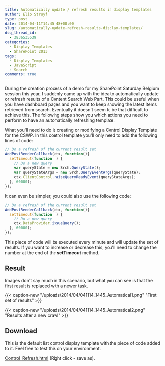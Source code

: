 ```yaml
---
title: Automatically update / refresh results in display templates
author: Elio Struyf
type: post
date: 2014-04-11T14:45:48+00:00
slug: /automatically-update-refresh-results-display-templates/
dsq_thread_id:
  - 3836535539
categories:
  - Display Templates
  - SharePoint 2013
tags:
  - Display Templates
  - JavaScript
  - Search
comments: true
---
```


During the creation process of a demo for my SharePoint Saturday Belgium session this year, I suddenly came up with the idea to automatically update or refresh results of a Content Search Web Part. This could be useful when you have dashboard pages and you want to keep showing the latest items retrieved from search. Eventually it doesn't seem to be that difficult to achieve this. The following steps show you which actions you need to perform to have an automatically refreshing template.

What you'll need to do is creating or modifying a Control Display Template for the CSWP. In this control template you'll only need to add the following lines of code:

```JavaScript
// Do a refresh of the current result set
AddPostRenderCallback(ctx, function(){
  setTimeout(function () {
    // Do a new query
    var queryState = new Srch.QueryState();
    var queryStateArgs = new Srch.QueryEventArgs(queryState);
    ctx.ClientControl.raiseQueryReadyEvent(queryStateArgs);
  }, 60000);
});
```

It can even be simpler, you could also use the following code:

```JavaScript
// Do a refresh of the current result set
AddPostRenderCallback(ctx, function(){
  setTimeout(function () {
    // Do a new query
    ctx.DataProvider.issueQuery();
  }, 60000);
});
```

This piece of code will be executed every minute and will update the set of results. If you want to increase or decrease this, you'll need to change the number at the end of the **setTimeout** method.

## Result

Images don't say much in this scenario, but what you can see is that the first result is replaced with a newer task.

{{< caption-new "/uploads/2014/04/041114_1445_Automatical1.png" "First set of results" >}}

{{< caption-new "/uploads/2014/04/041114_1445_Automatical2.png" "Results after a new crawl" >}}

## Download

This is the default list control display template with the piece of code added to it. Feel free to test this on your environment.

[Control_Refresh.html](/uploads/2014/04/Control_Refresh.html) (Right click - save as).